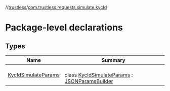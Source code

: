 //[trustless](../../index.md)/[com.trustless.requests.simulate.kycId](index.md)

# Package-level declarations

## Types

| Name | Summary |
|---|---|
| [KycIdSimulateParams](-kyc-id-simulate-params/index.md) | <br>class [KycIdSimulateParams](-kyc-id-simulate-params/index.md) : [JSONParamsBuilder](../com.trustless.params/-j-s-o-n-params-builder/index.md) |
